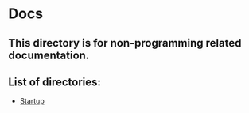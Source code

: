 # Docs
## This directory is for non-programming related documentation.

## List of directories:

- [Startup](https://github.com/Student-Job-Website/docs/tree/main/startup)
